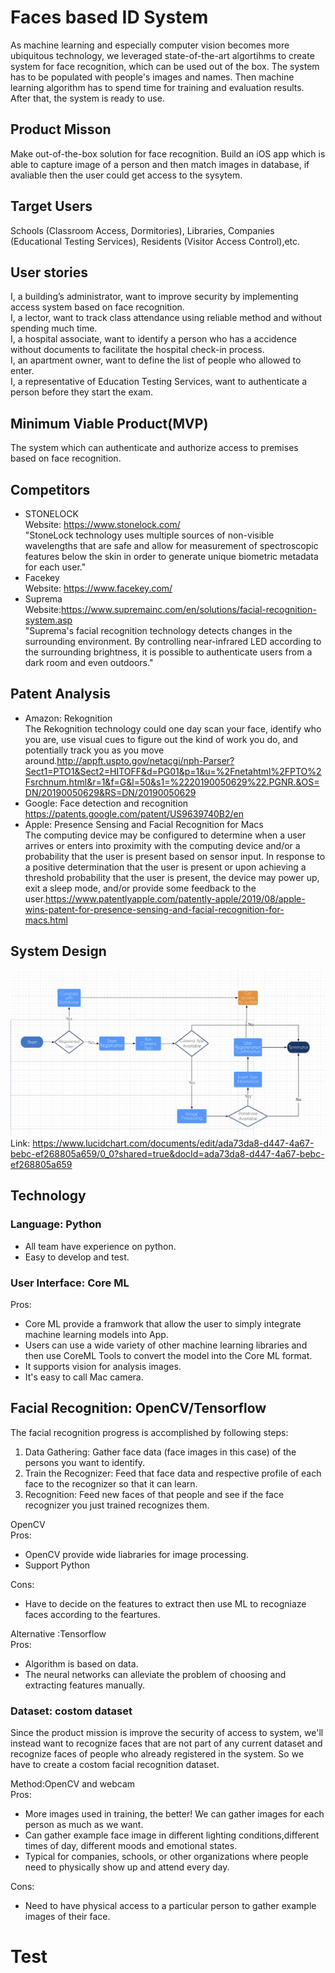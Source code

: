 # Faces based ID System

As machine learning and especially computer vision becomes more ubiquitous technology, we leveraged state-of-the-art algortihms to create system for face recognition, which can be used out of the box. The system has to be populated with people's images and names. Then machine learning algorithm has to spend time for training and evaluation results. After that, the system is ready to use.  

## Product Misson
Make out-of-the-box solution for face recognition.  Build an iOS app which is able to capture image of a person and then match images in database, if avaliable then the user could get access to the sysytem.

## Target Users
Schools (Classroom Access, Dormitories), Libraries, Companies (Educational Testing Services), Residents (Visitor Access Control),etc.

## User stories
I, a building’s administrator, want to improve security by implementing access system based on face recognition.  
I, a lector, want to track class attendance using reliable method and without spending much time.  
I, a hospital associate, want to identify a person who has a accidence without documents to facilitate the hospital check-in process.         
I, an apartment owner, want to define the list of people who allowed to enter.     
I, a representative of Education Testing Services, want to authenticate a person before they start the exam.    

## Minimum Viable Product(MVP)
The system which can authenticate and authorize access to premises based on face recognition.

## Competitors
* STONELOCK   
Website: https://www.stonelock.com/  
"StoneLock technology uses multiple sources of non-visible wavelengths that are safe and allow for measurement of spectroscopic features below the skin in order to generate unique biometric metadata for each user."  
* Facekey  
Website: https://www.facekey.com/   
* Suprema  
Website:https://www.supremainc.com/en/solutions/facial-recognition-system.asp   
"Suprema's facial recognition technology detects changes in the surrounding environment. By controlling near-infrared LED according to the surrounding brightness, it is possible to authenticate users from a dark room and even outdoors."  

## Patent Analysis
* Amazon: Rekognition  
The Rekognition technology could one day scan your face, identify who you are, use visual cues to figure out the kind of work you do, and potentially track you as you move around.http://appft.uspto.gov/netacgi/nph-Parser?Sect1=PTO1&Sect2=HITOFF&d=PG01&p=1&u=%2Fnetahtml%2FPTO%2Fsrchnum.html&r=1&f=G&l=50&s1=%2220190050629%22.PGNR.&OS=DN/20190050629&RS=DN/20190050629    
* Google: Face detection and recognition      
https://patents.google.com/patent/US9639740B2/en  
* Apple: Presence Sensing and Facial Recognition for Macs    
The computing device may be configured to determine when a user arrives or enters into proximity with the computing device and/or a probability that the user is present based on sensor input. In response to a positive determination that the user is present or upon achieving a threshold probability that the user is present, the device may power up, exit a sleep mode, and/or provide some feedback to the user.https://www.patentlyapple.com/patently-apple/2019/08/apple-wins-patent-for-presence-sensing-and-facial-recognition-for-macs.html  

## System Design
![resource](https://github.com/Secure-ID-system/face_id/blob/master/Flowchart.png) 
Link: https://www.lucidchart.com/documents/edit/ada73da8-d447-4a67-bebc-ef268805a659/0_0?shared=true&docId=ada73da8-d447-4a67-bebc-ef268805a659

## Technology
### Language: Python
* All team have experience on python.  
* Easy to develop and test.   
### User Interface: Core ML   
Pros:   
* Core ML provide a framwork that allow the user to simply integrate machine learning models into App.  
* Users can use a wide variety of other machine learning libraries and then use CoreML Tools to convert the model into the Core ML format.   
* It supports vision for analysis images.  
* It's easy to call Mac camera.  
## Facial Recognition: OpenCV/Tensorflow   
The facial recognition progress is accomplished by following steps:   
1. Data Gathering: Gather face data (face images in this case) of the persons you want to identify.  
2. Train the Recognizer: Feed that face data and respective profile of each face to the recognizer so that it can learn.
3. Recognition: Feed new faces of that people and see if the face recognizer you just trained recognizes them.  

OpenCV  
Pros:   
* OpenCV provide wide liabraries for image processing. 
* Support Python  

Cons:  
* Have to decide on the features to extract then use ML to recogniaze faces according to the feartures.   

Alternative :Tensorflow  
Pros:   
* Algorithm is based on data.  
* The neural networks can alleviate the problem of choosing and extracting features manually.  

### Dataset: costom dataset  
Since the product mission is improve the security of access to system, we'll instead want to recognize faces that are not part of any current dataset and recognize faces of people who already registered in the system. So we have to create a costom facial recognition dataset.  

Method:OpenCV and webcam   
Pros:  
* More images used in training, the better! We can gather images for each person as much as we want.  
* Can gather example face image in different lighting conditions,different times of day, different moods and emotional states.
* Typical for companies, schools, or other organizations where people need to physically show up and attend every day.  

Cons:  
* Need to have physical access to a particular person to gather example images of their face.  

# Test
